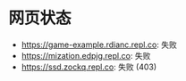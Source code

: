 # 网页状态
- https://game-example.rdianc.repl.co: 失败
- https://mization.edpjg.repl.co: 失败
- https://ssd.zockq.repl.co: 失败 (403)
